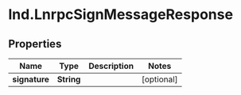 # lnd.LnrpcSignMessageResponse

## Properties

Name | Type | Description | Notes
------------ | ------------- | ------------- | -------------
**signature** | **String** |  | [optional] 


